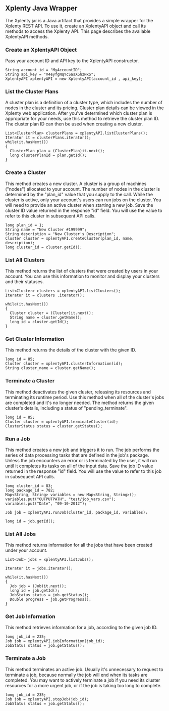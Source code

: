 ## Xplenty Java Wrapper

The Xplenty jar is a Java artifact that provides a simple wrapper for the Xplenty REST API. 
To use it, create an XplentyAPI object and call its methods to access the Xplenty API.
This page describes the available XplentyAPI methods.

### Create an XplentyAPI Object

Pass your account ID and API key to the XplentyAPI constructor.

    String account_id = "MyAccountID";
    String api_key = "V4eyfgNqYcSasXGhzNxS";
    XplentyAPI xplentyAPI = new XplentyAPI(account_id , api_key);

### List the Cluster Plans

A cluster plan is a definition of a cluster type, which includes the number of nodes in the cluster and its pricing. Cluster plan details can be viewed in the Xplenty web application.
After you've determined which cluster plan is appropriate for your needs, use this method to retrieve the cluster plan ID. The cluster plan ID can then be used when creating a new cluster.

    List<ClusterPlan> clusterPlans = xplentyAPI.listClusterPlans();
    Iterator it = clusterPlans.iterator();
    while(it.hasNext())
    {
      ClusterPlan plan = (ClusterPlan)it.next();
      long clusterPlanId = plan.getId();
    }

### Create a Cluster

This method creates a new cluster. A cluster is a group of machines ("nodes") allocated to your account. The number of nodes in the cluster is determined by the "plan_id" value that you supply to the call. While the cluster is active, only your account's users can run jobs on the cluster.
You will need to provide an active cluster when starting a new job. Save the cluster ID value returned in the response "id" field. You will use the value to refer to this cluster in subsequent API calls.

    long plan_id = 1;
    String name = "New Cluster #199999";
    String description = "New Cluster's Description";
    Cluster cluster = xplentyAPI.createCluster(plan_id, name, description);
    long cluster_id = cluster.getId();

### List All Clusters

This method returns the list of clusters that were created by users in your account.
You can use this information to monitor and display your clusters and their statuses.

    List<Cluster> clusters = xplentyAPI.listClusters();
    Iterator it = clusters .iterator();
    
    while(it.hasNext())
    {
      Cluster cluster = (Cluster)it.next();
      String name = cluster.getName();
      long id = cluster.getId();
    }

### Get Cluster Information

This method returns the details of the cluster with the given ID.

    long id = 85;
    Cluster cluster = xplentyAPI.clusterInformation(id);
    String cluster_name = cluster.getName();

### Terminate a Cluster

This method deactivates the given cluster, releasing its resources and terminating its runtime period. Use this method when all of the cluster's jobs are completed and it's no longer needed. The method returns the given cluster's details, including a status of "pending_terminate".

    long id = 85;
    Cluster cluster = xplentyAPI.terminateCluster(id);
    ClusterStatus status = cluster.getStatus();

### Run a Job

This method creates a new job and triggers it to run. The job performs the series of data processing tasks that are defined in the job's package. Unless the job encounters an error or is terminated by the user, it will run until it completes its tasks on all of the input data. Save the job ID value returned in the response "id" field. You will use the value to refer to this job in subsequent API calls.

    long cluster_id = 83;
    long package_id = 782;
    Map<String, String> variables = new Map<String, String>();
    variables.put("OUTPUTPATH", "test/job_vars.csv");
    variables.put("Date", "09-10-2012");
    
    Job job = xplentyAPI.runJob(cluster_id, package_id, variables);
    
    long id = job.getId();

### List All Jobs

This method returns information for all the jobs that have been created under your account.

    List<Job> jobs = xplentyAPI.listJobs();

    Iterator it = jobs.iterator();
    
    while(it.hasNext())
    {
      Job job = (Job)it.next();
      long id = job.getId();
      JobStatus status = job.getStatus();
      Double progress = job.getProgress();
    }

### Get Job Information

This method retrieves information for a job, according to the given job ID.

    long job_id = 235;
    Job job = xplentyAPI.jobInformation(job_id);
    JobStatus status = job.getStatus();

### Terminate a Job

This method terminates an active job. Usually it's unnecessary to request to terminate a job, because normally the job will end when its tasks are completed. You may want to actively terminate a job if you need its cluster resources for a more urgent job, or if the job is taking too long to complete.

    long job_id = 235;
    Job job = xplentyAPI.stopJob(job_id);
    JobStatus status = job.getStatus();
